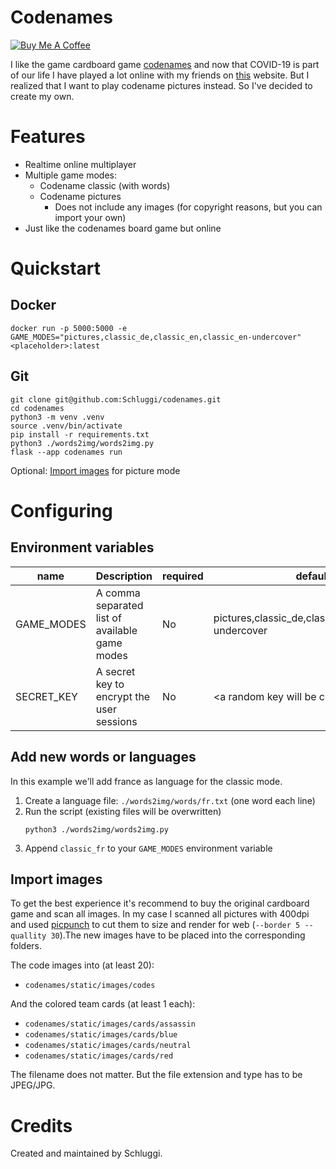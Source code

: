 # Codenames

<a href="https://www.buymeacoffee.com/schluggi" target="_blank"><img src="https://www.buymeacoffee.com/assets/img/custom_images/white_img.png" alt="Buy Me A Coffee" style="height: auto !important;width: auto !important;" ></a>

I like the game cardboard game [codenames](https://en.wikipedia.org/wiki/Codenames_\(board_game\)) and now that COVID-19 is part of our life I have played a lot online with my friends on [this](https://www.horsepaste.com/) website. But I realized that I want to play codename pictures instead. So I've decided to create my own.

# Features

- Realtime online multiplayer
- Multiple game modes:
    - Codename classic (with words)
    - Codename pictures
        - Does not include any images (for copyright reasons, but you can import your own)
- Just like the codenames board game but online

# Quickstart

## Docker

```commandline
docker run -p 5000:5000 -e GAME_MODES="pictures,classic_de,classic_en,classic_en-undercover" <placeholder>:latest 
```

## Git

```commandline
git clone git@github.com:Schluggi/codenames.git
cd codenames
python3 -m venv .venv
source .venv/bin/activate
pip install -r requirements.txt
python3 ./words2img/words2img.py
flask --app codenames run
```

Optional: [Import images](https://github.com/Schluggi/codenames#import-images) for picture mode

# Configuring

## Environment variables

| name       | Description                                    | required | default                                              |
|------------|------------------------------------------------|----------|------------------------------------------------------|
| GAME_MODES | A comma separated list of available game modes | No       | pictures,classic_de,classic_en,classic_en-undercover |
| SECRET_KEY | A secret key to encrypt the user sessions      | No       | \<a random key will be created\>                     |

## Add new words or languages

In this example we'll add france as language for the classic mode.

1. Create a language file: `./words2img/words/fr.txt` (one word each line)
2. Run the script (existing files will be overwritten)
    ```commandline
    python3 ./words2img/words2img.py
    ```
3. Append `classic_fr` to your `GAME_MODES` environment variable

## Import images

To get the best experience it's recommend to buy the original cardboard game and scan all images. In my case I scanned
all pictures with 400dpi and used [picpunch](https://github.com/Schluggi/picpunch) to cut them to size and render for
web (`--border 5 --quallity 30`).The new images have to be placed into the corresponding folders.

The code images into (at least 20):

- `codenames/static/images/codes`

And the colored team cards (at least 1 each):

- `codenames/static/images/cards/assassin`
- `codenames/static/images/cards/blue`
- `codenames/static/images/cards/neutral`
- `codenames/static/images/cards/red`

The filename does not matter. But the file extension and type has to be JPEG/JPG.

# Credits

Created and maintained by Schluggi.
